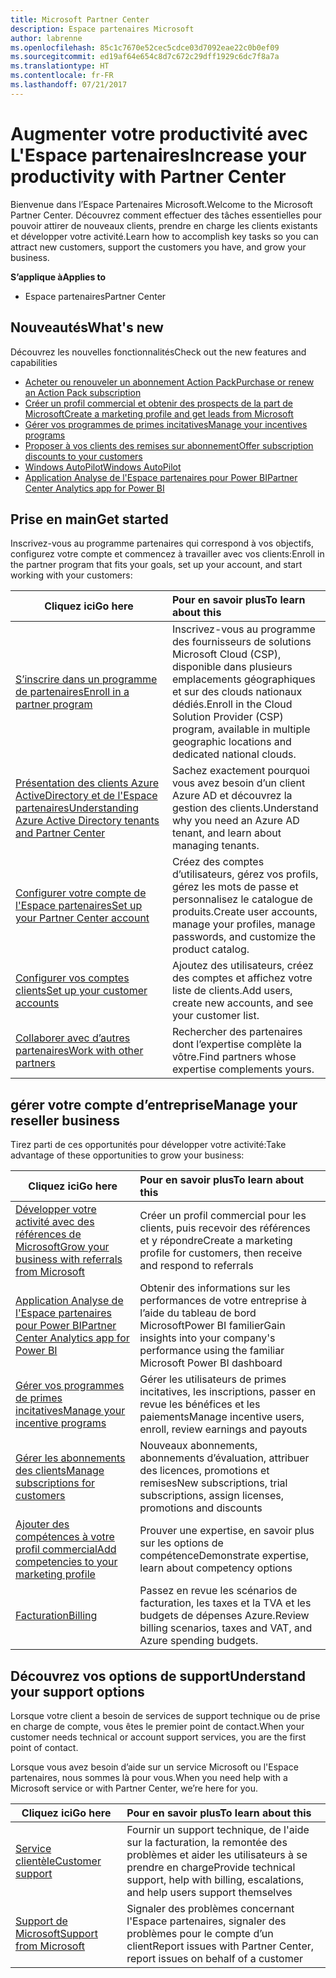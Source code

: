 ```yaml
---
title: Microsoft Partner Center
description: Espace partenaires Microsoft
author: labrenne
ms.openlocfilehash: 85c1c7670e52cec5cdce03d7092eae22c0b0ef09
ms.sourcegitcommit: ed19af64e654c8d7c672c29dff1929c6dc7f8a7a
ms.translationtype: HT
ms.contentlocale: fr-FR
ms.lasthandoff: 07/21/2017
---
```

# <a name="increase-your-productivity-with-partner-center"></a><span data-ttu-id="2d50a-103">Augmenter votre productivité avec L'Espace partenaires</span><span class="sxs-lookup"><span data-stu-id="2d50a-103">Increase your productivity with Partner Center</span></span>

<span data-ttu-id="2d50a-104">Bienvenue dans l’Espace Partenaires Microsoft.</span><span class="sxs-lookup"><span data-stu-id="2d50a-104">Welcome to the Microsoft Partner Center.</span></span> <span data-ttu-id="2d50a-105">Découvrez comment effectuer des tâches essentielles pour pouvoir attirer de nouveaux clients, prendre en charge les clients existants et développer votre activité.</span><span class="sxs-lookup"><span data-stu-id="2d50a-105">Learn how to accomplish key tasks so you can attract new customers, support the customers you have, and grow your business.</span></span>

**<span data-ttu-id="2d50a-106">S’applique à</span><span class="sxs-lookup"><span data-stu-id="2d50a-106">Applies to</span></span>**

-  <span data-ttu-id="2d50a-107">Espace partenaires</span><span class="sxs-lookup"><span data-stu-id="2d50a-107">Partner Center</span></span> 


## <a name="whats-new"></a><span data-ttu-id="2d50a-108">Nouveautés</span><span class="sxs-lookup"><span data-stu-id="2d50a-108">What's new</span></span>

 <span data-ttu-id="2d50a-109">Découvrez les nouvelles fonctionnalités</span><span class="sxs-lookup"><span data-stu-id="2d50a-109">Check out the new features and capabilities</span></span> 

- [<span data-ttu-id="2d50a-110">Acheter ou renouveler un abonnement Action Pack</span><span class="sxs-lookup"><span data-stu-id="2d50a-110">Purchase or renew an Action Pack subscription</span></span>](mpn-get-action-pack.md)
- [<span data-ttu-id="2d50a-111">Créer un profil commercial et obtenir des prospects de la part de Microsoft</span><span class="sxs-lookup"><span data-stu-id="2d50a-111">Create a marketing profile and get leads from Microsoft</span></span>](referrals.md)
- [<span data-ttu-id="2d50a-112">Gérer vos programmes de primes incitatives</span><span class="sxs-lookup"><span data-stu-id="2d50a-112">Manage your incentives programs</span></span>](manage-your-incentives-in-partner-center.md)
- [<span data-ttu-id="2d50a-113">Proposer à vos clients des remises sur abonnement</span><span class="sxs-lookup"><span data-stu-id="2d50a-113">Offer subscription discounts to your customers</span></span>](promotions.md)
- [<span data-ttu-id="2d50a-114">Windows AutoPilot</span><span class="sxs-lookup"><span data-stu-id="2d50a-114">Windows AutoPilot</span></span>](autopilot.md)
- [<span data-ttu-id="2d50a-115">Application Analyse de l'Espace partenaires pour Power BI</span><span class="sxs-lookup"><span data-stu-id="2d50a-115">Partner Center Analytics app for Power BI</span></span>](power-bi-app-for-direct-partners.md)

## <a name="get-started"></a><span data-ttu-id="2d50a-116">Prise en main</span><span class="sxs-lookup"><span data-stu-id="2d50a-116">Get started</span></span>

<span data-ttu-id="2d50a-117">Inscrivez-vous au programme partenaires qui correspond à vos objectifs, configurez votre compte et commencez à travailler avec vos clients:</span><span class="sxs-lookup"><span data-stu-id="2d50a-117">Enroll in the partner program that fits your goals, set up your account, and start working with your customers:</span></span>

| **<span data-ttu-id="2d50a-118">Cliquez ici</span><span class="sxs-lookup"><span data-stu-id="2d50a-118">Go here</span></span>**  | **<span data-ttu-id="2d50a-119">Pour en savoir plus</span><span class="sxs-lookup"><span data-stu-id="2d50a-119">To learn about this</span></span>**  |
|------------|:-------------|
|[<span data-ttu-id="2d50a-120">S’inscrire dans un programme de partenaires</span><span class="sxs-lookup"><span data-stu-id="2d50a-120">Enroll in a partner program</span></span>](enrolling-in-the-csp-program.md)|<span data-ttu-id="2d50a-121">Inscrivez-vous au programme des fournisseurs de solutions Microsoft Cloud (CSP), disponible dans plusieurs emplacements géographiques et sur des clouds nationaux dédiés.</span><span class="sxs-lookup"><span data-stu-id="2d50a-121">Enroll in the Cloud Solution Provider (CSP) program, available in multiple geographic locations and dedicated national clouds.</span></span>|
|[<span data-ttu-id="2d50a-122">Présentation des clients Azure ActiveDirectory et de l'Espace partenaires</span><span class="sxs-lookup"><span data-stu-id="2d50a-122">Understanding Azure Active Directory tenants and Partner Center</span></span>](azure-active-directory-tenants-and-partner-center.md)|<span data-ttu-id="2d50a-123">Sachez exactement pourquoi vous avez besoin d’un client Azure AD et découvrez la gestion des clients.</span><span class="sxs-lookup"><span data-stu-id="2d50a-123">Understand why you need an Azure AD tenant, and learn about managing tenants.</span></span>|
|[<span data-ttu-id="2d50a-124">Configurer votre compte de l'Espace partenaires</span><span class="sxs-lookup"><span data-stu-id="2d50a-124">Set up your Partner Center account</span></span>](partner-center-account-setup.md)|<span data-ttu-id="2d50a-125">Créez des comptes d’utilisateurs, gérez vos profils, gérez les mots de passe et personnalisez le catalogue de produits.</span><span class="sxs-lookup"><span data-stu-id="2d50a-125">Create user accounts, manage your profiles, manage passwords, and customize the product catalog.</span></span>|
|[<span data-ttu-id="2d50a-126">Configurer vos comptes clients</span><span class="sxs-lookup"><span data-stu-id="2d50a-126">Set up your customer accounts</span></span>](customer-accounts.md)|<span data-ttu-id="2d50a-127">Ajoutez des utilisateurs, créez des comptes et affichez votre liste de clients.</span><span class="sxs-lookup"><span data-stu-id="2d50a-127">Add users, create new accounts, and see your customer list.</span></span>|
|[<span data-ttu-id="2d50a-128">Collaborer avec d’autres partenaires</span><span class="sxs-lookup"><span data-stu-id="2d50a-128">Work with other partners</span></span>](work-with-other-partners.md)|<span data-ttu-id="2d50a-129">Rechercher des partenaires dont l’expertise complète la vôtre.</span><span class="sxs-lookup"><span data-stu-id="2d50a-129">Find partners whose expertise complements yours.</span></span>|

## <a name="manage-your-reseller-business"></a><span data-ttu-id="2d50a-130">gérer votre compte d’entreprise</span><span class="sxs-lookup"><span data-stu-id="2d50a-130">Manage your reseller business</span></span>

<span data-ttu-id="2d50a-131">Tirez parti de ces opportunités pour développer votre activité:</span><span class="sxs-lookup"><span data-stu-id="2d50a-131">Take advantage of these opportunities to grow your business:</span></span>

| **<span data-ttu-id="2d50a-132">Cliquez ici</span><span class="sxs-lookup"><span data-stu-id="2d50a-132">Go here</span></span>**  |**<span data-ttu-id="2d50a-133">Pour en savoir plus</span><span class="sxs-lookup"><span data-stu-id="2d50a-133">To learn about this</span></span>**   |
|------------|:-------------|
|[<span data-ttu-id="2d50a-134">Développer votre activité avec des références de Microsoft</span><span class="sxs-lookup"><span data-stu-id="2d50a-134">Grow your business with referrals from Microsoft</span></span>](referrals.md)|<span data-ttu-id="2d50a-135">Créer un profil commercial pour les clients, puis recevoir des références et y répondre</span><span class="sxs-lookup"><span data-stu-id="2d50a-135">Create a marketing profile for customers, then receive and respond to referrals</span></span>|
|[<span data-ttu-id="2d50a-136">Application Analyse de l'Espace partenaires pour Power BI</span><span class="sxs-lookup"><span data-stu-id="2d50a-136">Partner Center Analytics app for Power BI</span></span>](power-bi-app-for-direct-partners.md)| <span data-ttu-id="2d50a-137">Obtenir des informations sur les performances de votre entreprise à l’aide du tableau de bord MicrosoftPower BI familier</span><span class="sxs-lookup"><span data-stu-id="2d50a-137">Gain insights into your company's performance using the familiar Microsoft Power BI dashboard</span></span>|
|[<span data-ttu-id="2d50a-138">Gérer vos programmes de primes incitatives</span><span class="sxs-lookup"><span data-stu-id="2d50a-138">Manage your incentive programs</span></span>](manage-your-incentives-in-partner-center.md)|<span data-ttu-id="2d50a-139">Gérer les utilisateurs de primes incitatives, les inscriptions, passer en revue les bénéfices et les paiements</span><span class="sxs-lookup"><span data-stu-id="2d50a-139">Manage incentive users, enroll, review earnings and payouts</span></span>|
|[<span data-ttu-id="2d50a-140">Gérer les abonnements des clients</span><span class="sxs-lookup"><span data-stu-id="2d50a-140">Manage subscriptions for customers</span></span>](customer-subscriptions.md)|<span data-ttu-id="2d50a-141">Nouveaux abonnements, abonnements d’évaluation, attribuer des licences, promotions et remises</span><span class="sxs-lookup"><span data-stu-id="2d50a-141">New subscriptions, trial subscriptions, assign licenses, promotions and discounts</span></span>|
|[<span data-ttu-id="2d50a-142">Ajouter des compétences à votre profil commercial</span><span class="sxs-lookup"><span data-stu-id="2d50a-142">Add competencies to your marketing profile</span></span>](learn-about-competencies.md)|<span data-ttu-id="2d50a-143">Prouver une expertise, en savoir plus sur les options de compétence</span><span class="sxs-lookup"><span data-stu-id="2d50a-143">Demonstrate expertise, learn about competency options</span></span>|
|[<span data-ttu-id="2d50a-144">Facturation</span><span class="sxs-lookup"><span data-stu-id="2d50a-144">Billing</span></span>](billing.md)|<span data-ttu-id="2d50a-145">Passez en revue les scénarios de facturation, les taxes et la TVA et les budgets de dépenses Azure.</span><span class="sxs-lookup"><span data-stu-id="2d50a-145">Review billing scenarios, taxes and VAT, and Azure spending budgets.</span></span>|

## <a name="understand-your-support-options"></a><span data-ttu-id="2d50a-146">Découvrez vos options de support</span><span class="sxs-lookup"><span data-stu-id="2d50a-146">Understand your support options</span></span>

<span data-ttu-id="2d50a-147">Lorsque votre client a besoin de services de support technique ou de prise en charge de compte, vous êtes le premier point de contact.</span><span class="sxs-lookup"><span data-stu-id="2d50a-147">When your customer needs technical or account support services, you are the first point of contact.</span></span>

<span data-ttu-id="2d50a-148">Lorsque vous avez besoin d’aide sur un service Microsoft ou l'Espace partenaires, nous sommes là pour vous.</span><span class="sxs-lookup"><span data-stu-id="2d50a-148">When you need help with a Microsoft service or with Partner Center, we’re here for you.</span></span> 

| **<span data-ttu-id="2d50a-149">Cliquez ici</span><span class="sxs-lookup"><span data-stu-id="2d50a-149">Go here</span></span>**  | **<span data-ttu-id="2d50a-150">Pour en savoir plus</span><span class="sxs-lookup"><span data-stu-id="2d50a-150">To learn about this</span></span>**  |
|------------|:-------------|
|[<span data-ttu-id="2d50a-151">Service clientèle</span><span class="sxs-lookup"><span data-stu-id="2d50a-151">Customer support</span></span>](customer-support.md)|<span data-ttu-id="2d50a-152">Fournir un support technique, de l'aide sur la facturation, la remontée des problèmes et aider les utilisateurs à se prendre en charge</span><span class="sxs-lookup"><span data-stu-id="2d50a-152">Provide technical support, help with billing, escalations, and help users support themselves</span></span>|
|[<span data-ttu-id="2d50a-153">Support de Microsoft</span><span class="sxs-lookup"><span data-stu-id="2d50a-153">Support from Microsoft</span></span>](support-from-microsoft--.md)|<span data-ttu-id="2d50a-154">Signaler des problèmes concernant l'Espace partenaires, signaler des problèmes pour le compte d’un client</span><span class="sxs-lookup"><span data-stu-id="2d50a-154">Report issues with Partner Center, report issues on behalf of a customer</span></span>|